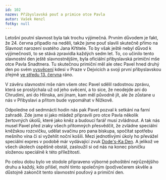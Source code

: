 ```yaml
---
id: 102
nazev: Přibyslavská pouť a primice otce Pavla
autor: Vašek Henzl
fotky: null
---
```

Letošní poutní slavnost byla tak trochu výjimečná. Prvním důvodem  je fakt, že 24. června připadlo na neděli, takže jsme pouť slavili skutečně přímo na Slavnost narození svatého Jana Křtitele. To by však ještě nebyl důvod k výjimečnosti, to se stává zpravidla každých sedm let. To, co učinilo tento slavnostní den ještě slavnostnějším, byla oficiální přibyslavská primiční mše otce Pavla Snadtnera. Tu skutečnou primiční měl ale otec Pavel hned druhý den po svém <a href="/?page=2&idr=8&year=2007">vysvěcení</a> kdesi v Praze v Dejvicích a svoji první přibyslavskou zřejmě <a href="http://dedamalek.blog.cz/0706/uz-je-o5-v-pribyslavi" title="podle zprávy Rozuma na Děda Málek Blog">ve středu 13. června</a> ráno.</p><p>
V závěru slavnostní mše nám všem otec Pavel sdělil radostnou zprávu, která se proslýchala už od jeho svěcení, a to sice, že neodejde ani do Chrudimi, ani do Hlinska, ani jinam, kam měl původně jít, ale že zůstane u nás v Přibyslavi a přitom bude vypomáhat v Nížkově.</p><p>
Odpoledne od sedmnácti hodin nás pak Pavel pozval k setkání na farní zahradě. Zde jsme si jako mládež připravili pro otce Pavla několik žertovných úkolů, které jako kněz a budoucí farář musí zvládnout. A tak nás musel Pavel před zraky všech přítomných přesvědčit, že zvládne speciální kněžskou rozcvičku, udělat svačinu pro pana biskupa, spočítat spotřebu mešního vína či si vyžehlit noční košili. Mezi jednotlivými úkoly ho převážel speciální expres v podobě már vydávající zvuk <a href="http://www.csfd.cz/film/5421-dodesukaden/" title="Japonsky šššš neboli zvuk vlaku.">Dode's-Ka Den</a>.  A jelikož ve všech úkolech úspěšně obstál, zasloužil si od nás na konec písničku složenou speciálně k této příležitosti.</p><p>
Po celou dobu bylo ve stodole připraveno výborné pohoštění nejrůznějšího druhu  a každý, kdo přišel, mohl tímto společným (pod)<span title="který pro některé končil dlouho po desáté :-)" class="about">večerem</span> skvěle a důstojně zakončit tento slavnostní pouťový a primiční den.</p><p>
